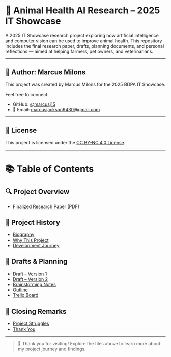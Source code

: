 # 🐾 Animal Health AI Research – 2025 IT Showcase

A 2025 IT Showcase research project exploring how artificial intelligence and computer vision can be used to improve animal health. This repository includes the final research paper, drafts, planning documents, and personal reflections — aimed at helping farmers, pet owners, and veterinarians.

---

## 👤 Author: Marcus Milons
This project was created by Marcus Milons for the 2025 BDPA IT Showcase.

Feel free to connect:
- GitHub: [@marcusj15](https://github.com/marcusj15)
- 📧 Email: marcusjackson9430@gmail.com

---

## 📜 License
This project is licensed under the [CC BY-NC 4.0 License](https://creativecommons.org/licenses/by-nc/4.0/).

---

# 📚 Table of Contents

## 🔍 Project Overview
- [Finalized Research Paper (PDF)](./project_papers/finalized_paper.pdf)

## 🧾 Project History
- [Biography](./project_history/biography.md)
- [Why This Project](./project_history/why_this_project.md)
- [Development Journey](./project_history/project_development_journey.md)

## 📄 Drafts & Planning
- [Draft – Version 1](./project_papers/drafted_papers/paper_v1_initial_draft.md)
- [Draft – Version 2](./project_papers/drafted_papers/paper_v2_revised_draft.md)
- [Brainstorming Notes](./project_documents/petscope_brainstorming.md)
- [Outline](./project_documents/petscope_outline.md)
- [Trello Board](./project_documents/petscope_trelloboard.md)

## 🎤 Closing Remarks
- [Project Struggles](./closing_remarks/project_struggles.md)
- [Thank You](./closing_remarks/thank_you.md)

---

> 🐾 Thank you for visiting! Explore the files above to learn more about my project journey and findings.

